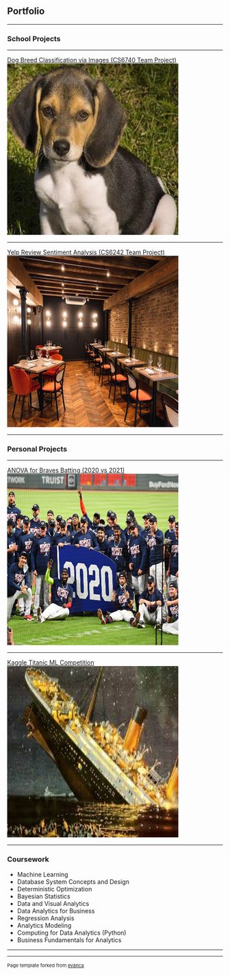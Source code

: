 ## Portfolio

---

### School Projects 
---
[Dog Breed Classification via Images (CS6740 Team Project)](/6740_Project_Final_Report.pdf)
<img src="images/beagle.jpg"
     width="400"
     height="400"/>

---
[Yelp Review Sentiment Analysis (CS6242 Team Project)](/team130report.pdf)
<img src="images/restaurant.jpg"
     width="400"
     height="400"/>

---

### Personal Projects 
---
[ANOVA for Braves Batting (2020 vs 2021)](/braves_batting_analysis.html)
<img src="images/braves_2020.jpg"
     width="400"
     height="400"/>

---
[Kaggle Titanic ML Competition](/titanic.html)
<img src="images/titanic.jpg"
     width="400"
     height="400"/>

---

### Coursework

- Machine Learning
- Database System Concepts and Design
- Deterministic Optimization
- Bayesian Statistics
- Data and Visual Analytics
- Data Analytics for Business
- Regression Analysis
- Analytics Modeling
- Computing for Data Analytics (Python)
- Business Fundamentals for Analytics

---




---
<p style="font-size:11px">Page template forked from <a href="https://github.com/evanca/quick-portfolio">evanca</a></p>
<!-- Remove above link if you don't want to attibute -->
